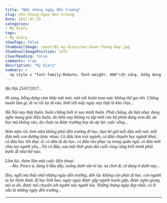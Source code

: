 ```yaml
---
title: "Nhớ những ngày đến trường"
slug: nho-nhung-ngay-den-truong
date: 2017-07-25
categories:
- My Diary
tags:
- My diary
showTags: false
thumbnailImage: /post/02-my-diary/noi-buon-thang-bay.jpg
thumbnailImagePosition: left
clearReading: false	
comments: true
description: "My Diary"
summary: >
  <p style = "font-family:Roboto; font-weight: 400">2h sáng, bỗng dưng cảm thấy mệt mỏi, một nỗi buồn man mác không thể gọi tên. Chẳng muốn làm gì, đi ra rồi lại đi vào, thời tiết mấy ngày này thật là khó chịu...</p>
---
```


<p style = "font-family:Lora; font-weight: 400"><i>Hà Nội 25/07/2017... </i></p>

<p style = "font-family:Lora; font-weight: 400"><i>0h sáng, bỗng dưng cảm thấy mệt mỏi, một nỗi buồn man mác không thể gọi tên. Chẳng muốn làm gì, đi ra rồi lại đi vào, thời tiết mấy ngày này thật là khó chịu...</i></p>

<p style = "font-family:Lora; font-weight: 400"><i>Hà Nội nay thật buồn, buồn chẳng biết vì sao mình buồn. Phải chăng, do bản nhạc đang nghe mang giai điệu buồn, do hôm nay không ra tập mới của bộ phim đang xem dở, do học mà không vào, do chưa ra được trường hay do áp lực cuộc sống...</i></p>

<p style = "font-family:Lora; font-weight: 400"><i>Hơn năm rồi, hơn năm không phải đến trường đi học, bạn bè giờ mỗi đứa mỗi nơi, mỗi đứa mỗi con đường khác nhau. Có đứa làm trái ngành, có đứa chuyển học ngành khác, có đứa học lên thạc sĩ, có đứa đi du học, có đứa vào phục vụ trong quân ngũ, có đứa mới chia tay người yêu,...Và có đứa, sau một thời gian dài cuối cùng cũng biết mình phải bước đi như thế nào.</i></p>

<p style = "font-family:Lora; font-weight: 400"><i>Lắm lúc, thèm lắm một cuộc điện thoại: </br>
&nbsp;&nbsp;&nbsp;&nbsp;- Alo, Peace à, đang ở đâu đấy, xuống dưới sân kí túc xá chơi đi, tớ đang ở dưới này...</i></p>

<p style = "font-family:Lora; font-weight: 400"><i>Hey, nghĩ mà thấy nhớ những ngày đến trường, đến lúc không còn phải đi học, con người ta lại thèm được đi học biết bao, ngày ngày được gặp người muốn gặp, được nghe giọng nói ai đó, được nói chuyện với người này người kia. Những tháng ngày đẹp nhất, có lẽ vẫn là những ngày đến trường...</i></p>

---

